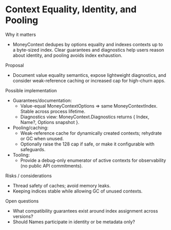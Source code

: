 # Context Equality, Identity, and Pooling

Why it matters
- MoneyContext dedupes by options equality and indexes contexts up to a byte-sized index. Clear guarantees and diagnostics help users reason about identity, and pooling avoids index exhaustion.

Proposal
- Document value equality semantics, expose lightweight diagnostics, and consider weak-reference caching or increased cap for high-churn apps.

Possible implementation
- Guarantees/documentation:
  - Value-equal MoneyContextOptions => same MoneyContextIndex. Stable across process lifetime.
  - Diagnostics view: MoneyContext.Diagnostics returns { Index, Name?, Options snapshot }.
- Pooling/caching:
  - Weak-reference cache for dynamically created contexts; rehydrate or GC when unused.
  - Optionally raise the 128 cap if safe, or make it configurable with safeguards.
- Tooling:
  - Provide a debug-only enumerator of active contexts for observability (no public API commitments).

Risks / considerations
- Thread safety of caches; avoid memory leaks.
- Keeping indices stable while allowing GC of unused contexts.

Open questions
- What compatibility guarantees exist around index assignment across versions?
- Should Names participate in identity or be metadata only?
